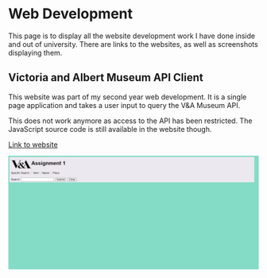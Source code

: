 # Web Development

This page is to display all the website development work I have done inside and out of university.
There are links to the websites, as well as screenshots displaying them.

## Victoria and Albert Museum API Client

This website was part of my second year web development. It is a single page application and takes a user input to query the V&A Museum API.

This does not work anymore as access to the API has been restricted. The JavaScript source code is still available in the website though.

[Link to website](https://jb1930.brighton.domains/CI527/Assignment1/index.html)

![Image](/images/V&A.jpg)
